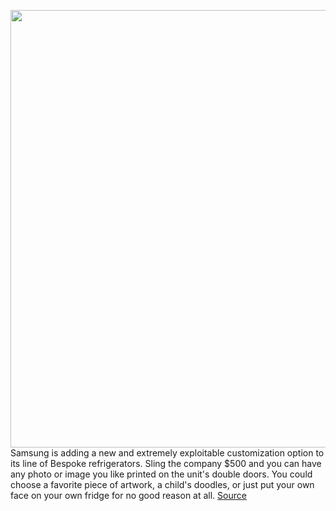 <img src='https://cdn.vox-cdn.com/thumbor/MkqM-46FkqtUVrAaZ9NhS0WOfX0=/0x0:720x663/1200x800/filters:focal(302x203:416x317)/cdn.vox-cdn.com/uploads/chorus_image/image/70887370/Samsung_Bespoke_Olive_Mannella.0.jpg' width='700px' /><br/>
Samsung is adding a new and extremely exploitable customization option to its line of Bespoke refrigerators. Sling the company $500 and you can have any photo or image you like printed on the unit's double doors. You could choose a favorite piece of artwork, a child's doodles, or just put your own face on your own fridge for no good reason at all.
<a href='https://www.theverge.com/2022/5/19/23128417/samsung-bespoke-fridge-range-print-custom-door-panel-photo-artwork'> Source <a/>